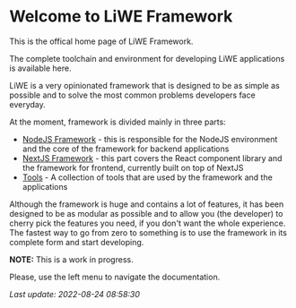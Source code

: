 # Welcome to LiWE Framework

This is the offical home page of LiWE Framework.

The complete toolchain and environment for developing LiWE applications is available here.

LiWE is a very opinionated framework that is designed to be as simple as possible and to solve the most common problems developers face everyday.

At the moment, framework is divided mainly in three parts:

* [NodeJS Framework](./liwe3/nodejs/index.md) - this is responsible for the NodeJS environment and the core of the framework for backend applications
* [NextJS Framework](./liwe3/nextjs/index.md) - this part covers the React component library and the framework for frontend, currently built on top of NextJS
* [Tools](./liwe3/tools/index.md) - A collection of tools that are used by the framework and the applications

Although the framework is huge and contains a lot of features, it has been designed to be as modular as possible and to allow you (the developer) to cherry pick the features you need, if you don't want the whole experience.
The fastest way to go from zero to something is to use the framework in its complete form and start developing.


**NOTE:** This is a work in progress.

Please, use the left menu to navigate the documentation.


*Last update: 2022-08-24 08:58:30*